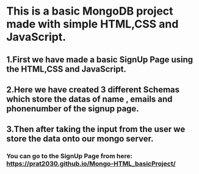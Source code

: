 # This is a basic MongoDB project made with simple HTML,CSS and JavaScript.

## 1.First we have made a basic SignUp Page using the HTML,CSS and JavaScript.
## 2.Here we have created 3 different Schemas which store the datas of name , emails and phonenumber of the signup page.
## 3.Then after taking the input from the user we store the data onto our mongo server.

### You can go to the SignUp Page from here: https://prat2030.github.io/Mongo-HTML_basicProject/